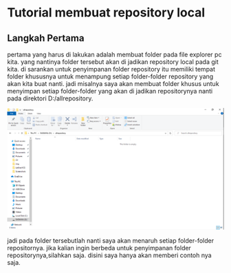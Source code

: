 # Tutorial membuat repository local

## Langkah Pertama
pertama yang harus di lakukan adalah membuat folder pada file explorer pc kita. yang nantinya folder tersebut akan di jadikan repository local pada git kita. di sarankan untuk penyimpanan folder repository itu memiliki tempat folder khususnya untuk menampung setiap folder-folder repository yang akan kita buat nanti. jadi misalnya saya akan membuat folder khusus untuk menyimpan setiap folder-folder yang akan di jadikan repositorynya nanti pada direktori D:/allrepository. <br>

![Gambar penyimpanan folder repository](../img/saveallrepository.png)

jadi pada folder tersebutlah nanti saya akan menaruh setiap folder-folder repositornya. jika kalian ingin berbeda untuk penyimpanan folder repositorynya,silahkan saja. disini saya hanya akan memberi contoh nya saja.

